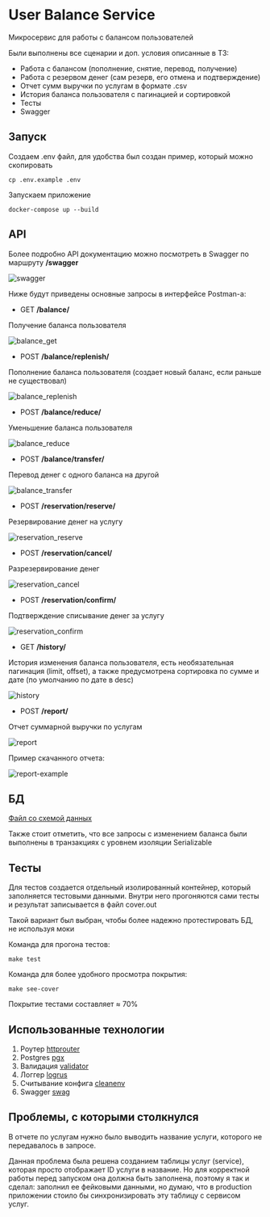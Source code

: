 # User Balance Service

Микросервис для работы с балансом пользователей

Были выполнены все сценарии и доп. условия описанные в ТЗ:
* Работа с балансом (пополнение, снятие, перевод, получение)
* Работа с резервом денег (сам резерв, его отмена и подтверждение)
* Отчет сумм выручки по услугам в формате .csv 
* История баланса пользователя с пагинацией и сортировкой
* Тесты
* Swagger

## Запуск
Создаем .env файл, для удобства был создан пример, который можно скопировать
```
cp .env.example .env
```
Запускаем приложение
```
docker-compose up --build
```

## API

Более подробно API документацию можно посмотреть в Swagger по маршруту <b>/swagger</b>

[//]: # (![swagger]&#40;https://github.com/garet2gis/user-balance-service/master/documentation/swagger.png&#41;)
![swagger](https://github.com/garet2gis/user-balance-service/master/documentation/images/swagger.png)

Ниже будут приведены основные запросы в интерфейсе Postman-а:

* GET <b>/balance/</b>

Получение баланса пользователя

![balance_get](https://github.com/garet2gis/user-balance-service/master/documentation/images/balance_get.png)

* POST <b>/balance/replenish/</b>

Пополнение баланса пользователя (создает новый баланс, если раньше не существовал)

![balance_replenish](https://github.com/garet2gis/user-balance-service/master/documentation/images/balance_replenish.png)

* POST <b>/balance/reduce/</b>

Уменьшение баланса пользователя

![balance_reduce](https://github.com/garet2gis/user-balance-service/master/documentation/images/balance_reduce.png)


* POST <b>/balance/transfer/</b>

Перевод денег с одного баланса на другой

![balance_transfer](https://github.com/garet2gis/user-balance-service/master/documentation/images/balance_transfer.png)


* POST <b>/reservation/reserve/</b>

Резервирование денег на услугу

![reservation_reserve](https://github.com/garet2gis/user-balance-service/master/documentation/images/reservation_reserve.png)

* POST <b>/reservation/cancel/</b>

Разрезервирование денег

![reservation_cancel](https://github.com/garet2gis/user-balance-service/master/documentation/images/reservation_cancel.png)

* POST <b>/reservation/confirm/</b>

Подтверждение списывание денег за услугу

![reservation_confirm](https://github.com/garet2gis/user-balance-service/master/documentation/images/reservation_confirm.png)


* GET <b>/history/</b>

История изменения баланса пользователя, есть необязательная пагинация (limit, offset), а также предусмотрена сортировка 
по сумме и дате (по умолчанию по дате в desc)

![history](https://github.com/garet2gis/user-balance-service/master/documentation/images/history.png)


* POST <b>/report/</b>

Отчет суммарной выручки по услугам

![report](https://github.com/garet2gis/user-balance-service/master/documentation/images/report.png)

Пример скачанного отчета:

![report-example](https://github.com/garet2gis/user-balance-service/master/documentation/images/csv.png)

## БД

[Файл со схемой данных](https://github.com/garet2gis/user-balance-service/master/migrations/20221108113104_create_db_schema.up.sql)

Также стоит отметить, что все запросы с изменением баланса были выполнены в транзакциях
с уровнем изоляции Serializable

## Тесты

Для тестов создается отдельный изолированный контейнер, который заполняется
тестовыми данными. Внутри него прогоняются сами тесты и результат записывается
в файл cover.out

Такой вариант был выбран, чтобы более надежно протестировать БД, не используя моки

Команда для прогона тестов:
```
make test
```

Команда для более удобного просмотра покрытия:
```
make see-cover
```

Покрытие тестами составляет ≈ 70%

## Использованные технологии

1. Роутер [httprouter](https://github.com/julienschmidt/httprouter)
2. Postgres [pgx](https://github.com/jackc/pgx/v5)
3. Валидация [validator](http://github.com/go-playground/validator/v10)
4. Логгер [logrus](https://github.com/sirupsen/logrus)
5. Считывание конфига [cleanenv](https://github.com/ilyakaznacheev/cleanenv)
6. Swagger [swag](https://github.com/swaggo/swag)

## Проблемы, с которыми столкнулся

В отчете по услугам нужно было выводить название услуги, которого не передавалось в запросе.

Данная проблема была решена созданием таблицы услуг (service), которая просто отображает ID услуги в название. Но 
для корректной работы перед запуском она должна быть заполнена, поэтому я так и сделал: заполнил ее фейковыми данными,
но думаю, что в production приложении стоило бы синхронизировать эту таблицу с сервисом услуг.